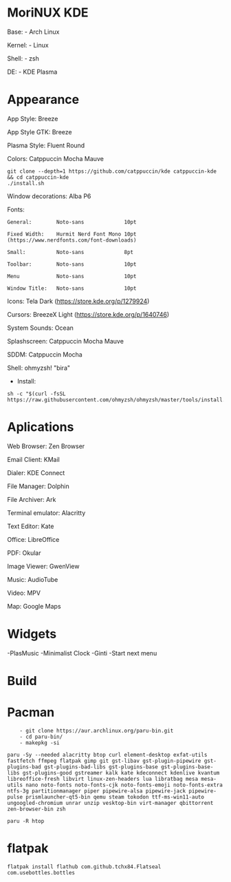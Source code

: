#   MoriNUX KDE
Base:              - Arch Linux

Kernel:            - Linux

Shell:             - zsh

DE:                - KDE Plasma

#   Appearance


App Style:          Breeze 

App Style GTK:      Breeze 

Plasma Style:       Fluent Round

Colors:             Catppuccin Mocha Mauve
```
git clone --depth=1 https://github.com/catppuccin/kde catppuccin-kde && cd catppuccin-kde
./install.sh
```

Window decorations: Alba P6 

Fonts:
    
    General:        Noto-sans             10pt
    
    Fixed Width:    Hurmit Nerd Font Mono 10pt (https://www.nerdfonts.com/font-downloads)
    
    Small:          Noto-sans             8pt
    
    Toolbar:        Noto-sans             10pt
    
    Menu            Noto-sans             10pt
    
    Window Title:   Noto-sans             10pt
    
Icons:              Tela Dark (https://store.kde.org/p/1279924)

Cursors:            BreezeX Light (https://store.kde.org/p/1640746)

System Sounds:      Ocean

Splashscreen:       Catppuccin Mocha Mauve

SDDM:               Catppuccin Mocha

Shell:              ohmyzsh! "bira"

   - Install:
```
sh -c "$(curl -fsSL https://raw.githubusercontent.com/ohmyzsh/ohmyzsh/master/tools/install.sh)"
```

#   Aplications

Web Browser:        Zen Browser

Email Client:       KMail

Dialer:             KDE Connect

File Manager:       Dolphin

File Archiver:      Ark

Terminal emulator:  Alacritty

Text Editor:        Kate

Office:             LibreOffice

PDF:                Okular

Image Viewer:       GwenView

Music:              AudioTube

Video:              MPV

Map:                Google Maps

#   Widgets
-PlasMusic
-Minimalist Clock
-Ginti
-Start next menu

#               Build

#   Pacman
```
    - git clone https://aur.archlinux.org/paru-bin.git
    - cd paru-bin/
    - makepkg -si

paru -Sy --needed alacritty btop curl element-desktop exfat-utils fastfetch ffmpeg flatpak gimp git gst-libav gst-plugin-pipewire gst-plugins-bad gst-plugins-bad-libs gst-plugins-base gst-plugins-base-libs gst-plugins-good gstreamer kalk kate kdeconnect kdenlive kvantum libreoffice-fresh libvirt linux-zen-headers lua libratbag mesa mesa-utils nano noto-fonts noto-fonts-cjk noto-fonts-emoji noto-fonts-extra ntfs-3g partitionmanager piper pipewire-alsa pipewire-jack pipewire-pulse prismlauncher-qt5-bin qemu steam tokodon ttf-ms-win11-auto ungoogled-chromium unrar unzip vesktop-bin virt-manager qbittorrent zen-browser-bin zsh

paru -R htop 
```

#   flatpak
```
flatpak install flathub com.github.tchx84.Flatseal com.usebottles.bottles
```
